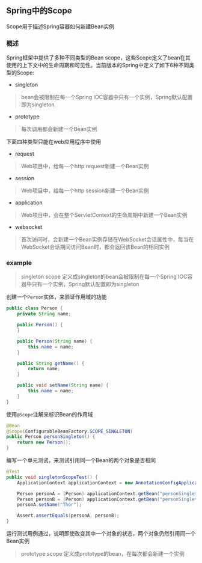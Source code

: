 ## Spring中的Scope
Scope用于描述Spring容器如何新建Bean实例

### 概述
Spring框架中提供了多种不同类型的Bean scope，这些Scope定义了bean在其使用的上下文中的生命周期和可见性。当前版本的Spring中定义了如下6种不同类型的Scope:
- singleton
> bean会被限制在每一个Spring IOC容器中只有一个实例，Spring默认配置即为singleton
- prototype
> 每次调用都会新建一个Bean实例

下面四种类型只能在web应用程序中使用

- request
> Web项目中，给每一个http request新建一个Bean实例
- session
> Web项目中，给每一个http session新建一个Bean实例 
- application
> Web项目中，会在整个ServletContext的生命周期中新建一个Bean实例
- websocket
> 首次访问时，会新建一个Bean实例存储在WebSocket会话属性中，每当在WebSocket会话期间访问Bean时，都会返回该Bean的相同实例

### example
> singleton scope
定义成singleton的bean会被限制在每一个Spring IOC容器中只有一个实例，Spring默认配置即为singleton

创建一个`Person`实体，来验证作用域的功能
```java
public class Person {
    private String name;

    public Person() {
    }

    public Person(String name) {
        this.name = name;
    }

    public String getName() {
        return name;
    }

    public void setName(String name) {
        this.name = name;
    }
}
```

使用`@Scope`注解来标识Bean的作用域
```java
@Bean
@Scope(ConfigurableBeanFactory.SCOPE_SINGLETON)
public Person personSingleton() {
    return new Person();
}
```

编写一个单元测试，来测试引用同一个Bean的两个对象是否相同
```java
@Test
public void singletonScopeTest() {
    ApplicationContext applicationContext = new AnnotationConfigApplicationContext(BeanConfig.class);

    Person personA = (Person) applicationContext.getBean("personSingleton");
    Person personB = (Person) applicationContext.getBean("personSingleton");
    personA.setName("Thor");

    Assert.assertEquals(personA, personB);
}
```
运行测试用例通过，说明即使改变其中一个对象的状态，两个对象仍然引用同一个Bean实例

> prototype scope
定义成prototype的bean，在每次都会新建一个实例

```java

```

